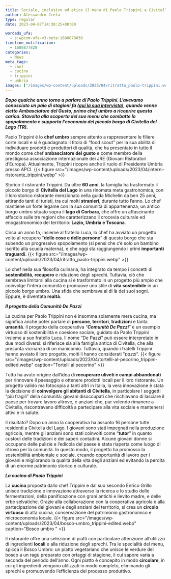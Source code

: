 ```yaml
---
title: Sociale, inclusivo ed etico il menu di Paolo Trippini a Civitella del Lago
author: Alessandro Creta
type: regular
date: 2023-04-07T14:30:25+00:00

wordads_ufa:
  - s:wpcom-ufa-v3-beta:1680878030
timeline_notification:
  - 1680877828
categories:
  - News
meta_tags:
  - chef
  - cucina
  - trippini
  - umbria
images: ["/images/wp-content/uploads/2023/04/ritratto_paolo-trippini.webp"]
---
```

**_Dopo qualche anno torno a parlare di Paolo Trippini. L&#8217;avevamo conosciuto un paio di stagioni fa (<a href="https://wordpress.com/post/aleepepecom.wordpress.com/1803" target="_blank" rel="noreferrer noopener">qui la sua intervista</a>), quando venne eletto Ambasciatore del Gusto, primo chef umbro a ricoprire questa carica. Stavolta alla scoperta del suo menu che combatte lo spopolamento e supporta l&#8217;economia del piccolo borgo di Civitella del Lago (TR)._**

Paolo Trippini è lo **chef umbro** sempre attento a rappresentare le filiere corte locali e si è guadagnato il titolo di &#8220;food scout&#8221; per la sua abilità di individuare prodotti e produttori di qualità, che ha presentato in tutto il mondo come chef a**mbasciatore del gusto** e come membro della prestigiosa associazione internazionale dei JRE (Giovani Ristoratori d&#8217;Europa). Attualmente, Trippini ricopre anche il ruolo di Presidente Umbria presso APCI.
{{< figure src="/images/wp-content/uploads/2023/04/interni-ristorante_trippini.webp" >}}
 

  
Storico il ristorante Trippini. Da oltre **60 anni**, la famiglia ha trasformato il piccolo borgo di **Civitella del Lago** in una rinomata meta gastronomica, con il loro storico ristorante menzionato nella guida Michelin da ben 25 anni, attirando tanti di turisti, tra cui molti **stranieri**, durante tutto l&#8217;anno. Lo chef mantiene un forte legame con la sua comunità di appartenenza, un antico borgo umbro situato sopra il **lago di Corbara**, che offre un affascinante affaccio sulle tre regioni che caratterizzano il crocevia culturale ed enogastronomico del territorio: **Lazio, Umbria e Toscana**.

  
Circa un anno fa, insieme al fratello Luca, lo chef ha avviato un progetto volto al recupero “**delle cose e delle persone**&#8221; di questo borgo che sta subendo un progressivo spopolamento (si pensi che c&#8217;è solo un bambino iscritto alla scuola materna), e che oggi sta raggiungendo i primi **importanti traguardi**.
{{< figure src="/images/wp-content/uploads/2023/04/ritratto_paolo-trippini.webp" >}}
 

Lo chef nella sua filosofia culinaria, ha integrato da tempo i concetti di **sostenibilità**, **recupero** e riduzione degli sprechi. Tuttavia, ciò che sembrava limitarsi alla cucina si è trasformato in un progetto più ampio che coinvolge l&#8217;intera comunità e promuove uno stile di **vita sostenibile** in un piccolo borgo umbro. Una sfida che sembrava al di là dei suoi sogni. Eppure, è diventata **realtà**.

  
**_Il progetto della Comunità De Pazzi_**

La cucina per Paolo Trippini non è insomma solamente mera cucina, ma significa anche poter parlare di **persone**, **territori**, **tradizioni** e tanta **umanità**. Il progetto della cooperativa “**_Comunità De Pazz_**_**i**_” è un esempio virtuoso di sostenibilità e coesione sociale, guidato da Paolo Trippini insieme a suo fratello Luca. Il nome &#8220;De Pazzi&#8221; può essere interpretato in due modi diversi: si riferisce sia alla famiglia antica di Civitella, che alla presunta vicinanza di un manicomio. Tuttavia, quando i fratelli Trippini hanno avviato il loro progetto, molti li hanno considerati &#8220;_pazzi_&#8220;.
{{< figure src="/images/wp-content/uploads/2023/04/tortelli-al-pecorino_trippini-edited.webp" caption="Tortelli al pecorino" >}}
 

  
Tutto ha avuto origine dall&#8217;idea di **recuperare uliveti e campi abbandonati** per rinnovare il paesaggio e ottenere prodotti locali per il loro ristorante. Un progetto valido ma fotocopia a tanti altri in Italia, la vera innovazione è stata la decisione di **coinvolgere gli abitanti di Civitella**, in particolare i soggetti &#8220;più fragili&#8221; della comunità: giovani disoccupati che rischiavano di lasciare il paese per trovare lavoro altrove, e anziani che, pur volendo rimanere a Civitella, riscontravano difficoltà a partecipare alla vita sociale e mantenersi attivi e in salute.

Il risultato? Dopo un anno la cooperativa ha assunto 16 persone tutte residenti a Civitella del Lago. I giovani sono stati impegnati nella produzione agricola, mentre gli anziani sono stati coinvolti come &#8220;**tutor**&#8221; in quanto custodi delle tradizioni e dei saperi contadini. Alcune giovani donne si occupano delle pulizie e l&#8217;edicola del paese è stata riaperta come luogo di ritrovo per la comunità. In questo modo, il progetto ha promosso la sostenibilità ambientale e sociale, creando opportunità di lavoro per i giovani e migliorando la qualità della vita degli anziani ed evitando la perdita di un enorme patrimonio storico e culturale.

**_La cucina di Paolo Trippini_**



La **cucina** proposta dallo chef Trippini e dal suo secondo Enrico Grillo unisce tradizione e innovazione attraverso la ricerca e lo studio delle fermentazioni, della panificazione con grani antichi e lievito madre, e delle erbe selvatiche. Grazie alla collaborazione con la cooperativa agricola e alla partecipazione dei giovani e degli anziani del territorio, si crea un **circolo virtuoso** di alta cucina, conservazione del patrimonio gastronomico e microeconomia locale.
{{< figure src="/images/wp-content/uploads/2023/04/bosco-umbro_trippini-edited.webp" caption="Bosco umbro " >}}
 

  
Il ristorante offre una selezione di piatti con particolare attenzione all&#8217;utilizzo di ingredienti **locali** e alla riduzione degli sprechi. Tra le specialità del menu, spicca il Bosco Umbro: un piatto vegetariano che unisce le verdure del bosco a un ragù preparato con ortaggi di stagione, il cui sapore varia a seconda del periodo dell&#8217;anno. Ogni piatto è concepito in modo **circolare**, in cui gli ingredienti vengono utilizzati in modo completo, eliminando gli sprechi e promuovendo l&#8217;efficienza del processo produttivo.